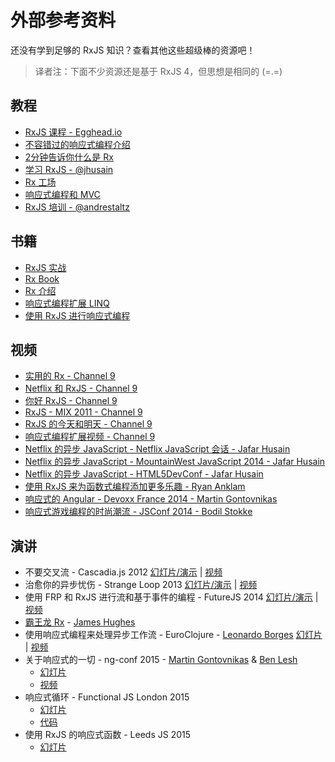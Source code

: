 # 外部参考资料

还没有学到足够的 RxJS 知识？查看其他这些超级棒的资源吧！

> 译者注：下面不少资源还是基于 RxJS 4，但思想是相同的 (=.=)

## 教程

- [RxJS 课程 - Egghead.io](https://egghead.io/technologies/rx)
- [不容错过的响应式编程介绍](https://gist.github.com/staltz/868e7e9bc2a7b8c1f754)
- [2分钟告诉你什么是 Rx](https://medium.com/@andrestaltz/2-minute-introduction-to-rx-24c8ca793877)
- [学习 RxJS - @jhusain](https://github.com/jhusain/learnrx)
- [Rx 工场](http://rxworkshop.codeplex.com/) 
- [响应式编程和 MVC](http://aaronstacy.com/writings/reactive-programming-and-mvc/)
- [RxJS 培训 - @andrestaltz](https://github.com/staltz/rxjs-training)

## 书籍

- [RxJS 实战](https://www.manning.com/books/rxjs-in-action) 
- [Rx Book](http://xgrommx.github.io/rx-book/)
- [Rx 介绍](http://www.amazon.com/Introduction-to-Rx-ebook/dp/B008GM3YPM/)
- [响应式编程扩展 LINQ](http://www.amazon.com/Programming-Reactive-Extensions-Jesse-Liberty/dp/1430237473/)
- [使用 RxJS 进行响应式编程](https://pragprog.com/book/smreactjs/reactive-programming-with-rxjs)

## 视频

- [实用的 Rx - Channel 9](http://channel9.msdn.com/posts/Bart-De-Smet-Jafar-Hussain-Matthew-Podwysocki-Pragmatic-Rx)
- [Netflix 和 RxJS - Channel 9](http://channel9.msdn.com/posts/Rx-and-Netflix)
- [你好 RxJS - Channel 9](http://channel9.msdn.com/Blogs/Charles/Introducing-RxJS-Reactive-Extensions-for-JavaScript)
- [RxJS - MIX 2011 - Channel 9](http://channel9.msdn.com/events/MIX/MIX11/HTM07)
- [RxJS 的今天和明天 - Channel 9](http://channel9.msdn.com/Blogs/Charles/Matthew-Podwysocki-and-Bart-J-F-De-Smet-RxJS-Today-and-Tomorrow)
- [响应式编程扩展视频 - Channel 9](http://channel9.msdn.com/Tags/reactive+extensions)
- [Netflix 的异步 JavaScript - Netflix JavaScript 会话 - Jafar Husain](https://www.youtube.com/watch?v=XRYN2xt11Ek)
- [Netflix 的异步 JavaScript - MountainWest JavaScript 2014 - Jafar Husain](https://www.youtube.com/watch?v=XE692Clb5LU)
- [Netflix 的异步 JavaScript - HTML5DevConf - Jafar Husain](https://www.youtube.com/watch?v=5uxSu-F5Kj0)
- [使用 RxJS 来为函数式编程添加更多乐趣 - Ryan Anklam](https://www.youtube.com/watch?v=8EExNfm0gt4)
- [响应式的 Angular - Devoxx France 2014 - Martin Gontovnikas](http://parleys.com/play/53677646e4b0593229b85841/chapter0/about)
- [响应式游戏编程的时尚潮流 - JSConf 2014 - Bodil Stokke](https://www.youtube.com/watch?v=x8mmAu7ZR9Y)

## 演讲

- 不要交叉流 - Cascadia.js 2012 [幻灯片/演示](http://www.slideshare.net/mattpodwysocki/cascadiajs-dont-cross-the-streams) | [视频](http://www.youtube.com/watch?v=FqBq4uoiG0M)
- 治愈你的异步忧伤 - Strange Loop 2013 [幻灯片/演示](https://github.com/Reactive-Extensions/StrangeLoop2013) | [视频](http://www.infoq.com/presentations/rx-event-processing)
- 使用 FRP 和 RxJS 进行流和基于事件的编程 - FutureJS 2014 [幻灯片/演示](https://github.com/Reactive-Extensions/FutureJS) | [视频](https://www.youtube.com/watch?v=zlERo_JMGCw)
- [霸王龙 Rx](http://yobriefca.se/presentations/tyrannosaurus-rx.pdf) - [James Hughes](http://twitter.com/kouphax)
- 使用响应式编程来处理异步工作流 - EuroClojure - [Leonardo Borges](https://twitter.com/leonardo_borges) [幻灯片](http://www.slideshare.net/borgesleonardo/functional-reactive-programming-compositional-event-systems) | [视频](http://www.slideshare.net/borgesleonardo/functional-reactive-programming-compositional-event-systems)
- 关于响应式的一切 - ng-conf 2015 - [Martin Gontovnikas](https://twitter.com/mgonto/) & [Ben Lesh](https://twitter.com/BenLesh)
  - [幻灯片](http://mgonto.github.io/reactive-all-the-things-talk/#1)
  - [视频](https://www.youtube.com/watch?v=zbBVG8bOoXk&feature=youtu.be&app=desktop)
- 响应式循环 - Functional JS London 2015
  - [幻灯片](http://slides.com/theefer/reactive-loop-funjs#/)
  - [代码](https://github.com/theefer/funjs-reactive-loop)
- 使用 RxJS 的响应式函数 - Leeds JS 2015
  - [幻灯片](https://www.icloud.com/keynote/AwBWCAESEIf9pea2IykiVtOZFiXflDsaKj9lVsSLP_OtPU29v7fNpMs78DK7tvXz4bFBkb6BXFKjxqt4G5B_UlM6TwMCUCAQEEIGVYVFig5qOTdorTOd2ERMJDtn6dvDFY58zqBiVzZmtN#RxJS_talk)
